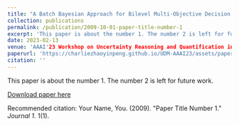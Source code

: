 ```yaml
---
title: "A Batch Bayesian Approach for Bilevel Multi-Objective Decision Making Under Uncertainty"
collection: publications
permalink: /publication/2009-10-01-paper-title-number-1
excerpt: 'This paper is about the number 1. The number 2 is left for future work.'
date: 2023-02-13
venue: 'AAAI'23 Workshop on Uncertainty Reasoning and Quantification in Decision Making'
paperurl: 'https://charliezhaoyinpeng.github.io/UDM-AAAI23/assets/papers/15/CameraReady/Dogan%20-%20A%20Batch%20Bayesian%20Approach%20for%20Bilevel%20Multi-objective%20Decision%20Making%20Under%20Uncertainty.pdf'
citation: ''
---
```

This paper is about the number 1. The number 2 is left for future work.

[Download paper here](https://charliezhaoyinpeng.github.io/UDM-AAAI23/assets/papers/15/CameraReady/Dogan%20-%20A%20Batch%20Bayesian%20Approach%20for%20Bilevel%20Multi-objective%20Decision%20Making%20Under%20Uncertainty.pdf)

Recommended citation: Your Name, You. (2009). "Paper Title Number 1." <i>Journal 1</i>. 1(1).
